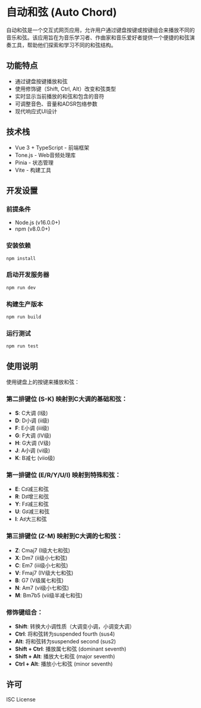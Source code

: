 # 自动和弦 (Auto Chord)

自动和弦是一个交互式网页应用，允许用户通过键盘按键或按键组合来播放不同的音乐和弦。该应用旨在为音乐学习者、作曲家和音乐爱好者提供一个便捷的和弦演奏工具，帮助他们探索和学习不同的和弦结构。

## 功能特点

- 通过键盘按键播放和弦
- 使用修饰键（Shift, Ctrl, Alt）改变和弦类型
- 实时显示当前播放的和弦和包含的音符
- 可调整音色、音量和ADSR包络参数
- 现代响应式UI设计

## 技术栈

- Vue 3 + TypeScript - 前端框架
- Tone.js - Web音频处理库
- Pinia - 状态管理
- Vite - 构建工具

## 开发设置

### 前提条件

- Node.js (v16.0.0+)
- npm (v8.0.0+)

### 安装依赖

```bash
npm install
```

### 启动开发服务器

```bash
npm run dev
```

### 构建生产版本

```bash
npm run build
```

### 运行测试

```bash
npm run test
```

## 使用说明

使用键盘上的按键来播放和弦：

### 第二排键位 (S-K) 映射到C大调的基础和弦：
- **S**: C大调 (I级)
- **D**: D小调 (ii级)
- **F**: E小调 (iii级)
- **G**: F大调 (IV级)
- **H**: G大调 (V级)
- **J**: A小调 (vi级)
- **K**: B减七 (viio级)

### 第一排键位 (E/R/Y/U/I) 映射到特殊和弦：
- **E**: C♯减三和弦
- **R**: D♯增三和弦
- **Y**: F♯减三和弦
- **U**: G♯减三和弦
- **I**: A♯大三和弦

### 第三排键位 (Z-M) 映射到C大调的七和弦：
- **Z**: Cmaj7 (I级大七和弦)
- **X**: Dm7 (ii级小七和弦)
- **C**: Em7 (iii级小七和弦)
- **V**: Fmaj7 (IV级大七和弦)
- **B**: G7 (V级属七和弦)
- **N**: Am7 (vi级小七和弦)
- **M**: Bm7b5 (vii级半减七和弦)

### 修饰键组合：
- **Shift**: 转换大小调性质（大调变小调，小调变大调）
- **Ctrl**: 将和弦转为suspended fourth (sus4)
- **Alt**: 将和弦转为suspended second (sus2)
- **Shift + Ctrl**: 播放属七和弦 (dominant seventh)
- **Shift + Alt**: 播放大七和弦 (major seventh)
- **Ctrl + Alt**: 播放小七和弦 (minor seventh)

## 许可

ISC License

